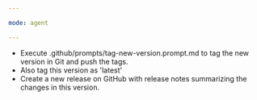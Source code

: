 ```yaml
---

mode: agent

---
```




- Execute .github/prompts/tag-new-version.prompt.md to tag the new version in Git and push the tags.
- Also tag this version as 'latest'
- Create a new release on GitHub with release notes summarizing the changes in this version.

